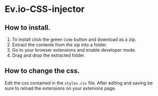 # Ev.io-CSS-injector

## How to install.
1. To install click the green `Code` button and download as a zip.
2. Extract the contents from the zip into a folder.
3. Go to your browser extensions and enable developer mode.
4. Drag and drop the extracted folder.

## How to change the css.
Edit the css contained in the `styles.css` file. After editing and saving be sure to reload the extensions on your extenions page.
